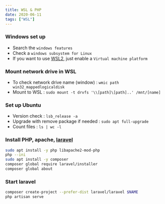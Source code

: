 ```yaml
---
title: WSL & PHP
date: 2020-06-11
tags: ["WSL"]
---
```

### Windows set up
- Search the `windows features`
- Check a `windows subsystem for Linux`
- If you want to use [WSL2](https://docs.microsoft.com/en-us/windows/wsl/install-win10), just enable a `Virtual machine platform`

### Mount network drive in WSL
- To check network drive name (window) : `wmic path win32_mappedlogicaldisk`
- Mount to WSL : `sudo mount -t drvfs '\\[path]\[path]..' /mnt/[name]`

### Set up Ubuntu
- Version check : `lsb_release -a`
- Upgrade with remove package if needed : `sudo apt full-upgrade`
- Count files : `ls | wc -l`

### Install PHP, apache, [laravel](https://laravel.com/docs/7.x/installation)
```bash
sudo apt install -y php libapache2-mod-php
php --ini
sudo apt install -y composer
composer global require laravel/installer
composer global about
```

### Start laravel
```bash
composer create-project --prefer-dist laravel/laravel $NAME
php artisan serve
```